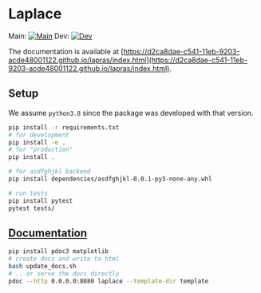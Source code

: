 # Laplace

Main: [![Main](https://travis-ci.com/AlexImmer/Laplace.svg?token=rpuRxEjQS6cCZi7ptL9y&branch=main)](https://travis-ci.com/AlexImmer/Laplace)
Dev: [![Dev](https://travis-ci.com/AlexImmer/Laplace.svg?token=rpuRxEjQS6cCZi7ptL9y&branch=dev)](https://travis-ci.com/AlexImmer/Laplace)

The documentation is available at [https://d2ca8dae-c541-11eb-9203-acde48001122.github.io/lapras/index.html](https://d2ca8dae-c541-11eb-9203-acde48001122.github.io/lapras/index.html).

## Setup

We assume `python3.8` since the package was developed with that version.

```bash
pip install -r requirements.txt
# for development
pip install -e .
# for "production"
pip install .

# for asdfghjkl backend
pip install dependencies/asdfghjkl-0.0.1-py3-none-any.whl

# run tests
pip install pytest
pytest tests/
```

## [Documentation](https://d2ca8dae-c541-11eb-9203-acde48001122.github.io/lapras/index.html)

```bash
pip install pdoc3 matplotlib
# create docs and write to html
bash update_docs.sh
# .. or serve the docs directly
pdoc --http 0.0.0.0:8080 laplace --template-dir template
```
